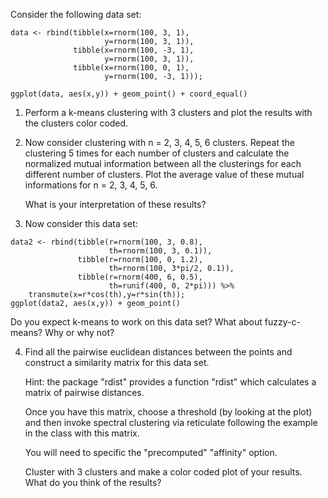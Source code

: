 Consider the following data set:


```{r}
data <- rbind(tibble(x=rnorm(100, 3, 1),
                     y=rnorm(100, 3, 1)),
              tibble(x=rnorm(100, -3, 1),
                     y=rnorm(100, 3, 1)),
              tibble(x=rnorm(100, 0, 1),
                     y=rnorm(100, -3, 1)));

ggplot(data, aes(x,y)) + geom_point() + coord_equal()

```

1. Perform a k-means clustering with 3 clusters and plot the results
   with the clusters color coded.
   
2. Now consider clustering with n = 2, 3, 4, 5, 6 clusters. Repeat the
   clustering 5 times for each number of clusters and calculate the
   normalized mutual information between all the clusterings for each
   different number of clusters. Plot the average value of these
   mutual informations for n = 2, 3, 4, 5, 6.
   
   What is your interpretation of these results?
   
3. Now consider this data set:

```{r}
data2 <- rbind(tibble(r=rnorm(100, 3, 0.8),
                      th=rnorm(100, 3, 0.1)),
               tibble(r=rnorm(100, 0, 1.2),
                      th=rnorm(100, 3*pi/2, 0.1)),
               tibble(r=rnorm(400, 6, 0.5),
                      th=runif(400, 0, 2*pi))) %>%
    transmute(x=r*cos(th),y=r*sin(th)); 
ggplot(data2, aes(x,y)) + geom_point()

```

Do you expect k-means to work on this data set? What about
fuzzy-c-means? Why or why not?

4. Find all the pairwise euclidean distances between the points and
   construct a similarity matrix for this data set.
   
   Hint: the package "rdist" provides a function "rdist" which
   calculates a matrix of pairwise distances.
   
   Once you have this matrix, choose a threshold (by looking at the
   plot) and then invoke spectral clustering via reticulate following
   the example in the class with this matrix.
   
   You will need to specific the "precomputed" "affinity" option.
   
   Cluster with 3 clusters and make a color coded plot of your
   results. What do you think of the results?
   
   
   

